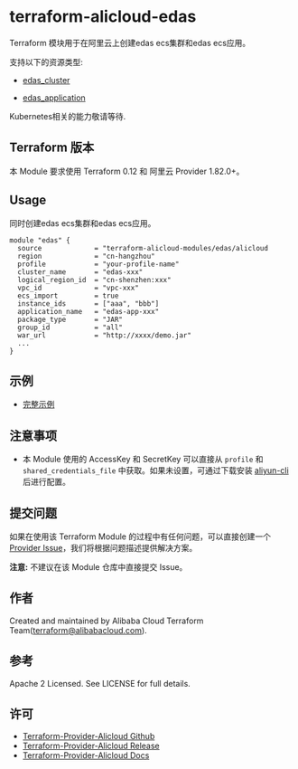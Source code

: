terraform-alicloud-edas
=============================


Terraform 模块用于在阿里云上创建edas ecs集群和edas ecs应用。

支持以下的资源类型:

* [edas_cluster](https://github.com/terraform-providers/terraform-provider-alicloud/blob/master/website/docs/r/edas_cluster.html.markdown)

* [edas_application](https://github.com/terraform-providers/terraform-provider-alicloud/blob/master/website/docs/r/edas_application.html.markdown)

Kubernetes相关的能力敬请等待.

## Terraform 版本

本 Module 要求使用 Terraform 0.12 和 阿里云 Provider 1.82.0+。

## Usage

同时创建edas ecs集群和edas ecs应用。

   ```
   module "edas" {
     source             = "terraform-alicloud-modules/edas/alicloud
     region             = "cn-hangzhou"
     profile            = "your-profile-name"
     cluster_name       = "edas-xxx"
     logical_region_id  = "cn-shenzhen:xxx"
     vpc_id             = "vpc-xxx"
     ecs_import         = true
     instance_ids       = ["aaa", "bbb"]
     application_name   = "edas-app-xxx"
     package_type       = "JAR"
     group_id           = "all"
     war_url            = "http://xxxx/demo.jar"
     ...
   }
   
   ```
## 示例
* [完整示例](https://github.com/terraform-alicloud-modules/terraform-alicloud-edas/tree/master/examples/complete)
    
## 注意事项

* 本 Module 使用的 AccessKey 和 SecretKey 可以直接从 `profile` 和 `shared_credentials_file` 中获取。如果未设置，可通过下载安装 [aliyun-cli](https://github.com/aliyun/aliyun-cli#installation) 后进行配置。

提交问题
-------
如果在使用该 Terraform Module 的过程中有任何问题，可以直接创建一个 [Provider Issue](https://github.com/terraform-providers/terraform-provider-alicloud/issues/new)，我们将根据问题描述提供解决方案。

**注意:** 不建议在该 Module 仓库中直接提交 Issue。

作者
-------
Created and maintained by Alibaba Cloud Terraform Team(terraform@alibabacloud.com).

参考
----
Apache 2 Licensed. See LICENSE for full details.

许可
---------
* [Terraform-Provider-Alicloud Github](https://github.com/terraform-providers/terraform-provider-alicloud)
* [Terraform-Provider-Alicloud Release](https://releases.hashicorp.com/terraform-provider-alicloud/)
* [Terraform-Provider-Alicloud Docs](https://www.terraform.io/docs/providers/alicloud/index.html)